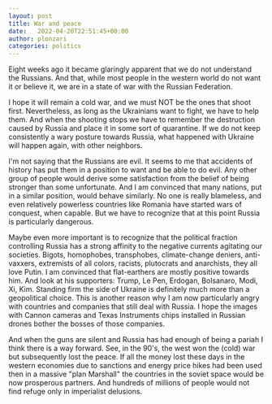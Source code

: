 ```yaml
---
layout: post
title: War and peace
date:   2022-04-20T22:51:45+00:00
author: plonzari
categories: politics
---
```


Eight weeks ago it became glaringly apparent that we do not understand the Russians. And that, while most people in the 
western world do not want it or believe it, we are in a state of war with the Russian Federation. 

<!--more-->

 I hope it will remain a cold war, and we must NOT be the ones that shoot first. Nevertheless, as long as the Ukrainians want
 to fight, we have to help them. And when the shooting stops we have to remember the destruction caused by Russia and place 
 it in some sort of quarantine. If we do not keep consistently a wary posture towards Russia, what happened with Ukraine will 
 happen again, with other neighbors. 

I'm not saying that the Russians are evil. It seems to me that accidents of history has put them in a position to want and
be able to do evil. Any other group of people would derive some satisfaction from the belief of being stronger 
than some unfortunate. And I am convinced that many nations, put in a similar position, would behave similarly. 
No one is really blameless, and even relatively powerless countries like Romania have started wars of conquest, when 
capable. But we have to recognize that at this point Russia is particularly dangerous. 

Maybe even more important is to recognize that the political fraction controlling Russia has a strong affinity to 
the negative currents agitating our societies. Bigots, homophobes, transphobes, climate-change deniers, anti-vaxxers, 
extremists of all colors, racists, plutocrats and anarchists, they all love Putin. I am convinced 
that flat-earthers are mostly positive towards him. And look at his supporters: Trump, Le Pen, Erdogan, Bolsanaro, Modi, 
Xi, Kim. Standing firm the side of Ukraine is definitely much more than a geopolitical choice. This is another reason
why I am now particularly angry with countries and companies that still deal with Russia. I hope the images with 
Cannon cameras and Texas Instruments chips installed in Russian drones bother the bosses of those companies.

And when the guns are silent and Russia has had enough of being a pariah I think there is a way forward. See, in the 
90's, the west won the (cold) war but subsequently lost the peace. If all the money lost these days in the western 
economies due to sanctions and energy price hikes had been used then in a massive "plan Marshall" the countries in the 
soviet space would be now prosperous partners. And hundreds of millions of people would not find refuge only in 
imperialist delusions.